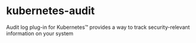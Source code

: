 # kubernetes-audit
Audit log plug-in for Kubernetes™ provides a way to track security-relevant information on your system

